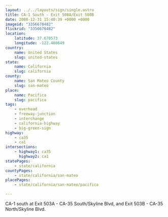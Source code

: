 ```yaml
---
layout: ../../layouts/sign/single.astro
title: CA-1 South - Exit 508A/Exit 508B
date: 2008-12-31 15:40:39 +0000 +0000
imageid: "3356678482"
flickrid: "3356678482"
location:
    latitude: 37.670573
    longitude: -122.480649
country:
    name: United States
    slug: united-states
state:
    name: California
    slug: california
county:
    name: San Mateo County
    slug: san-mateo
place:
    name: Pacifica
    slug: pacifica
tags:
    - overhead
    - freeway-junction
    - interchange
    - california-highway
    - big-green-sign
highway:
    - ca35
    - ca1
intersections:
    - highway1: ca35
      highway2: ca1
statePages:
    - state/california
countyPages:
    - state/california/san-mateo
placePages:
    - state/california/san-mateo/pacifica

---
```

CA-1 south at Exit 503A - CA-35 South/Skyline Blvd, and Exit 503B - CA-35 North/Skyline Blvd.